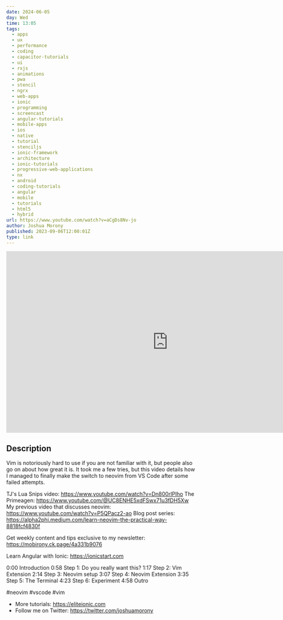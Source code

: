 ```yaml
---
date: 2024-06-05
day: Wed
time: 13:05
tags:
  - apps
  - ux
  - performance
  - coding
  - capacitor-tutorials
  - ui
  - rxjs
  - animations
  - pwa
  - stencil
  - ngrx
  - web-apps
  - ionic
  - programming
  - screencast
  - angular-tutorials
  - mobile-apps
  - ios
  - native
  - tutorial
  - stenciljs
  - ionic-framework
  - architecture
  - ionic-tutorials
  - progressive-web-applications
  - nx
  - android
  - coding-tutorials
  - angular
  - mobile
  - tutorials
  - html5
  - hybrid
url: https://www.youtube.com/watch?v=aCgDs8Nv-jo
author: Joshua Morony
published: 2023-09-06T12:00:01Z
type: link
---
```



<iframe width="854" height="480" src="https://www.youtube.com/embed/aCgDs8Nv-jo" frameborder="0" allowfullscreen></iframe>

## Description
Vim is notoriously hard to use if you are not familiar with it, but people also go on about how great it is. It took me a few tries, but this video details how I managed to finally make the switch to neovim from VS Code after some failed attempts.

TJ's Lua Snips video: https://www.youtube.com/watch?v=Dn800rlPIho
The Primeagen: https://www.youtube.com/@UC8ENHE5xdFSwx71u3fDH5Xw 
My previous video that discusses neovim: https://www.youtube.com/watch?v=P5QPacz2-ao
Blog post series: https://alpha2phi.medium.com/learn-neovim-the-practical-way-8818fcf4830f

Get weekly content and tips exclusive to my newsletter: https://mobirony.ck.page/4a331b9076 

Learn Angular with Ionic: https://ionicstart.com

0:00 Introduction
0:58 Step 1: Do you really want this?
1:17 Step 2: Vim Extension
2:14 Step 3: Neovim setup
3:07 Step 4: Neovim Extension
3:35 Step 5: The Terminal
4:23 Step 6: Experiment
4:58 Outro

#neovim #vscode #vim

- More tutorials: https://eliteionic.com
- Follow me on Twitter: https://twitter.com/joshuamorony